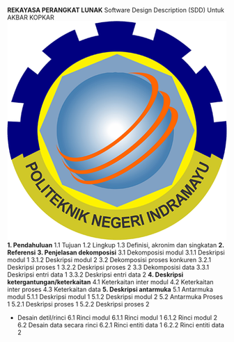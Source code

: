 **REKAYASA PERANGKAT LUNAK**
Software Design Description (SDD)
Untuk
AKBAR KOPKAR
![logo](/image/polindra.png)
**1. Pendahuluan**
		1.1 Tujuan
		1.2 Lingkup
		1.3 Definisi, akronim dan singkatan
**2. Referensi**
**3. Penjelasan dekomposisi**
		3.1 Dekomposisi modul
			3.1.1 Deskripsi modul 1
			3.1.2 Deskripsi modul 2
		3.2 Dekomposisi proses konkuren
			3.2.1 Deskripsi proses 1
			3.2.2 Deskripsi proses 2
		3.3 Dekomposisi data
			3.3.1 Deskripsi entri data 1
			3.3.2 Deskripsi entri data 2
	**4. Deskripsi ketergantungan/keterkaitan**
		4.1 Keterkaitan inter modul
		4.2 Keterkaitan inter proses
		4.3 Keterkaitan data
**5. Deskripsi antarmuka**
		5.1 Antarmuka modul
			5.1.1 Deskripsi modul 1
			5.1.2 Deskripsi modul 2
		5.2 Antarmuka Proses 1
			5.2.1 Deskripsi proses 1
			5.2.2 Deskripsi proses 2
 - Desain detil/rinci
		6.1 Rinci modul 
			6.1.1 Rinci modul 1
			6.1.2 Rinci modul 2
		6.2 Desain data secara rinci
			6.2.1 Rinci entiti data 1
			6.2.2 Rinci entiti data 2
